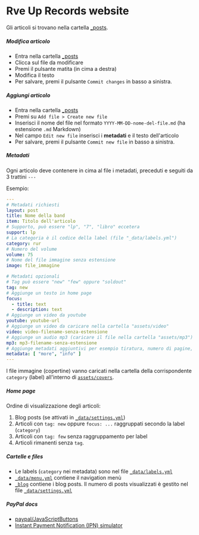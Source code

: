 # Rve Up Records website

Gli articoli si trovano nella cartella [_posts](https://github.com/raveup/raveup.github.io/tree/master/_posts).

##### Modifica articolo

- Entra nella cartella [_posts](https://github.com/raveup/raveup.github.io/tree/master/_posts)
- Clicca sul file da modificare
- Premi il pulsante matita (in cima a destra)
- Modifica il testo
- Per salvare, premi il pulsante `Commit changes` in basso a sinistra.

##### Aggiungi articolo

- Entra nella cartella [_posts](https://github.com/raveup/raveup.github.io/tree/master/_posts)
- Premi su `Add file > Create new file`
- Inserisci il nome del file nel formato `YYYY-MM-DD-nome-del-file.md` (ha estensione `.md` Markdown)
- Nel campo `Edit new file` inserisci i **metadati** e il testo dell'articolo
- Per salvare, premi il pulsante `Commit new file` in basso a sinistra.

##### Metadati

Ogni articolo deve contenere in cima al file i metadati, preceduti e seguiti da 3 trattini `---`

Esempio:

```yml
---
# Metadati richiesti
layout: post
title: Nome della band
item: Titolo dell'articolo
# Supporto, può essere "lp", "7", "libro" eccetera
support: lp
# La categoria è il codice della label (file "_data/labels.yml")
category: rur
# Numero del volume
volume: 75
# Nome del file immagine senza estensione
image: file_immagine

# Metadati opzionali
# Tag può essere "new" "few" oppure "soldout"
tag: new
# Aggiunge un testo in home page
focus:
  - title: text
  - description: text
# Aggiunge un video da youtube
youtube: youtube-url
# Aggiunge un video da caricare nella cartella "assets/video"
video: video-filename-senza-estensione
# Aggiunge un audio mp3 (caricare il file nella cartella "assets/mp3")
mp3: mp3-filename-senza-estensione
# Aggiunge metadati aggiuntivi per esempio tiratura, numero di pagine, eccetera
metadata: [ "more", "info" ]
---
```

I file immagine (copertine) vanno caricati nella cartella della corrispondente `category` (label) all'interno di [`assets/covers`](https://github.com/raveup/raveup.github.io/tree/master/assets/covers).

##### Home page

Ordine di visualizzazione degli articoli:

1. Blog posts (se attivati in [`_data/settings.yml`](https://github.com/raveup/raveup.github.io/blob/master/_data/settings.yml))
2. Articoli con `tag: new` oppure `focus: ...` raggruppati secondo la label (`category`)
3. Articoli con `tag: few` senza raggruppamento per label
4. Articoli rimanenti senza `tag`.

##### Cartelle e files

- Le labels (`category` nei metadata) sono nel file [`_data/labels.yml`](https://github.com/raveup/raveup.github.io/blob/master/_data/labels.yml)
- [`_data/menu.yml`](https://github.com/raveup/raveup.github.io/blob/master/_data/menu.yml) contiene il navigation menù
- [`_blog`](https://github.com/raveup/raveup.github.io/tree/master/_blog) contiene i blog posts. Il numero di posts visualizzati è gestito nel file [`_data/settings.yml`](https://github.com/raveup/raveup.github.io/blob/master/_data/settings.yml)

##### PayPal docs

- [paypal/JavaScriptButtons](https://github.com/paypal/JavaScriptButtons)
- [Instant Payment Notification (IPN) simulator](https://developer.paypal.com/webapps/developer/applications/ipn_simulator)
